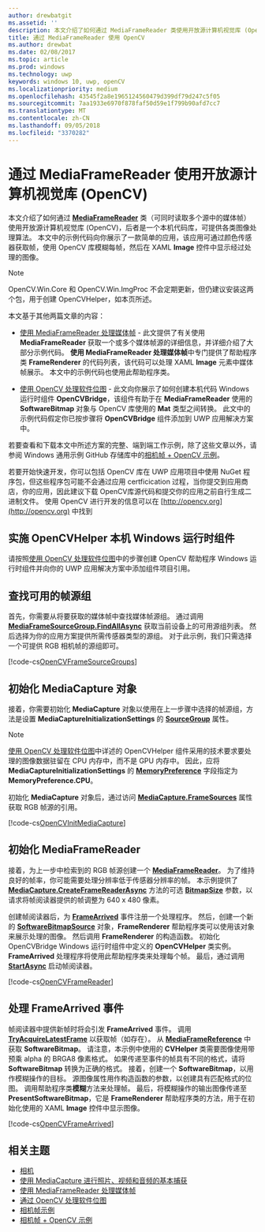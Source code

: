 ```yaml
---
author: drewbatgit
ms.assetid: ''
description: 本文介绍了如何通过 MediaFrameReader 类使用开放源计算机视觉库 (OpenCV)。
title: 通过 MediaFrameReader 使用 OpenCV
ms.author: drewbat
ms.date: 02/08/2017
ms.topic: article
ms.prod: windows
ms.technology: uwp
keywords: windows 10, uwp, openCV
ms.localizationpriority: medium
ms.openlocfilehash: 43545f2a8e1965124560479d399df79d247c5f05
ms.sourcegitcommit: 7aa1933e6970f878faf50d59e1f799b90afd7cc7
ms.translationtype: MT
ms.contentlocale: zh-CN
ms.lasthandoff: 09/05/2018
ms.locfileid: "3370282"
---
```

# <a name="use-the-open-source-computer-vision-library-opencv-with-mediaframereader"></a>通过 MediaFrameReader 使用开放源计算机视觉库 (OpenCV)

本文介绍了如何通过 [**MediaFrameReader**](https://msdn.microsoft.com/library/windows/apps/Windows.Media.Capture.Frames.MediaFrameReader) 类（可同时读取多个源中的媒体帧）使用开放源计算机视觉库 (OpenCV)，后者是一个本机代码库，可提供各类图像处理算法。 本文中的示例代码向你展示了一款简单的应用，该应用可通过颜色传感器获取帧，使用 OpenCV 库模糊每帧，然后在 XAML **Image** 控件中显示经过处理的图像。 

>[!NOTE]
>OpenCV.Win.Core 和 OpenCV.Win.ImgProc 不会定期更新，但仍建议安装这两个包，用于创建 OpenCVHelper，如本页所述。

本文基于其他两篇文章的内容：

* [使用 MediaFrameReader 处理媒体帧](process-media-frames-with-mediaframereader.md) - 此文提供了有关使用 **MediaFrameReader** 获取一个或多个媒体帧源的详细信息，并详细介绍了大部分示例代码。 **使用 MediaFrameReader 处理媒体帧**中专门提供了帮助程序类 **FrameRenderer** 的代码列表，该代码可以处理 XAML **Image** 元素中媒体帧展示。 本文中的示例代码也使用此帮助程序类。

* [使用 OpenCV 处理软件位图](process-software-bitmaps-with-opencv.md) - 此文向你展示了如何创建本机代码 Windows 运行时组件 **OpenCVBridge**，该组件有助于在 **MediaFrameReader** 使用的 **SoftwareBitmap** 对象与 OpenCV 库使用的 **Mat** 类型之间转换。 此文中的示例代码假定你已按步骤将 **OpenCVBridge** 组件添加到 UWP 应用解决方案中。

若要查看和下载本文中所述方案的完整、端到端工作示例，除了这些文章以外，请参阅 Windows 通用示例 GitHub 存储库中的[相机帧 + OpenCV 示例](https://go.microsoft.com/fwlink/?linkid=854003)。

若要开始快速开发，你可以包括 OpenCV 库在 UWP 应用项目中使用 NuGet 程序包，但这些程序包可能不会通过应用 certficication 过程，当你提交到应用商店，你的应用，因此建议下载 OpenCV库源代码和提交你的应用之前自行生成二进制文件。 使用 OpenCV 进行开发的信息可以在 [http://opencv.org](http://opencv.org) 中找到


## <a name="implement-the-opencvhelper-native-windows-runtime-component"></a>实施 OpenCVHelper 本机 Windows 运行时组件
请按照[使用 OpenCV 处理软件位图](process-software-bitmaps-with-opencv.md)中的步骤创建 OpenCV 帮助程序 Windows 运行时组件并向你的 UWP 应用解决方案中添加组件项目引用。

## <a name="find-available-frame-source-groups"></a>查找可用的帧源组
首先，你需要从将要获取的媒体帧中查找媒体帧源组。 通过调用 **[MediaFrameSourceGroup.FindAllAsync](https://docs.microsoft.com/uwp/api/windows.media.capture.frames.mediaframesourcegroup.FindAllAsync)** 获取当前设备上的可用源组列表。 然后选择为你的应用方案提供所需传感器类型的源组。 对于此示例，我们只需选择一个可提供 RGB 相机帧的源组即可。

[!code-cs[OpenCVFrameSourceGroups](./code/Frames_Win10/Frames_Win10/MainPage.OpenCV.xaml.cs#SnippetOpenCVFrameSourceGroups)]

## <a name="initialize-the-mediacapture-object"></a>初始化 MediaCapture 对象
接着，你需要初始化 **MediaCapture** 对象以使用在上一步骤中选择的帧源组，方法是设置 **MediaCaptureInitializationSettings** 的 **[SourceGroup](https://docs.microsoft.com/uwp/api/windows.media.capture.mediacaptureinitializationsettings.SourceGroup)** 属性。

> [!NOTE] 
> [使用 OpenCV 处理软件位图](process-software-bitmaps-with-opencv.md)中详述的 OpenCVHelper 组件采用的技术要求要处理的图像数据驻留在 CPU 内存中，而不是 GPU 内存中。 因此，应将 **MediaCaptureInitializationSettings** 的 **[MemoryPreference](https://docs.microsoft.com/uwp/api/windows.media.capture.mediacaptureinitializationsettings.MemoryPreference)** 字段指定为 **MemoryPreference.CPU**。

初始化 **MediaCapture** 对象后，通过访问 **[MediaCapture.FrameSources](https://docs.microsoft.com/uwp/api/windows.media.capture.mediacapture.FrameSources)** 属性获取 RGB 帧源的引用。

[!code-cs[OpenCVInitMediaCapture](./code/Frames_Win10/Frames_Win10/MainPage.OpenCV.xaml.cs#SnippetOpenCVInitMediaCapture)]

## <a name="initialize-the-mediaframereader"></a>初始化 MediaFrameReader
接着，为上一步中检索到的 RGB 帧源创建一个 [**MediaFrameReader**](https://msdn.microsoft.com/library/windows/apps/Windows.Media.Capture.Frames.MediaFrameReader)。 为了维持良好的帧率，你可能需要处理分辨率低于传感器分辨率的帧。 本示例提供了 **[MediaCapture.CreateFrameReaderAsync](https://docs.microsoft.com/uwp/api/windows.media.capture.mediacapture.createframereaderasync)** 方法的可选 **[BitmapSize](https://docs.microsoft.com/uwp/api/windows.graphics.imaging.bitmapsize)** 参数，以请求将帧阅读器提供的帧调整为 640 x 480 像素。

创建帧阅读器后，为 **[FrameArrived](https://docs.microsoft.com/uwp/api/windows.media.capture.frames.mediaframereader.FrameArrived)** 事件注册一个处理程序。 然后，创建一个新的 **[SoftwareBitmapSource](https://docs.microsoft.com/uwp/api/windows.ui.xaml.media.imaging.softwarebitmapsource)** 对象，**FrameRenderer** 帮助程序类可以使用该对象来展示处理的图像。 然后调用 **FrameRenderer** 的构造函数。 初始化 OpenCVBridge Windows 运行时组件中定义的 **OpenCVHelper** 类实例。 **FrameArrived** 处理程序将使用此帮助程序类来处理每个帧。 最后，通过调用 **[StartAsync](https://docs.microsoft.com/uwp/api/windows.media.capture.frames.mediaframereader.StartAsync)** 启动帧阅读器。

[!code-cs[OpenCVFrameReader](./code/Frames_Win10/Frames_Win10/MainPage.OpenCV.xaml.cs#SnippetOpenCVFrameReader)]


## <a name="handle-the-framearrived-event"></a>处理 FrameArrived 事件
帧阅读器中提供新帧时将会引发 **FrameArrived** 事件。 调用 **[TryAcquireLatestFrame](https://docs.microsoft.com/uwp/api/windows.media.capture.frames.mediaframereader.TryAcquireLatestFrame)** 以获取帧（如存在）。 从 **[MediaFrameReference](https://docs.microsoft.com/uwp/api/windows.media.capture.frames.mediaframereference)** 中获取 **SoftwareBitmap**。 请注意，本示例中使用的 **CVHelper** 类需要图像使用带预乘 alpha 的 BRGA8 像素格式。 如果传递至事件的帧具有不同的格式，请将 **SoftwareBitmap** 转换为正确的格式。 接着，创建一个 **SoftwareBitmap**，以用作模糊操作的目标。 源图像属性用作构造函数的参数，以创建具有匹配格式的位图。 调用帮助程序类**模糊**方法来处理帧。 最后，将模糊操作的输出图像传递至 **PresentSoftwareBitmap**，它是 **FrameRenderer** 帮助程序类的方法，用于在初始化使用的 XAML **Image** 控件中显示图像。

[!code-cs[OpenCVFrameArrived](./code/Frames_Win10/Frames_Win10/MainPage.OpenCV.xaml.cs#SnippetOpenCVFrameArrived)]

## <a name="related-topics"></a>相关主题

* [相机](camera.md)
* [使用 MediaCapture 进行照片、视频和音频的基本捕获](basic-photo-video-and-audio-capture-with-MediaCapture.md)
* [使用 MediaFrameReader 处理媒体帧](process-media-frames-with-mediaframereader.md)
* [通过 OpenCV 处理软件位图](process-software-bitmaps-with-opencv.md)
* [相机帧示例](http://go.microsoft.com/fwlink/?LinkId=823230)
* [相机帧 + OpenCV 示例](https://go.microsoft.com/fwlink/?linkid=854003)
 

 




